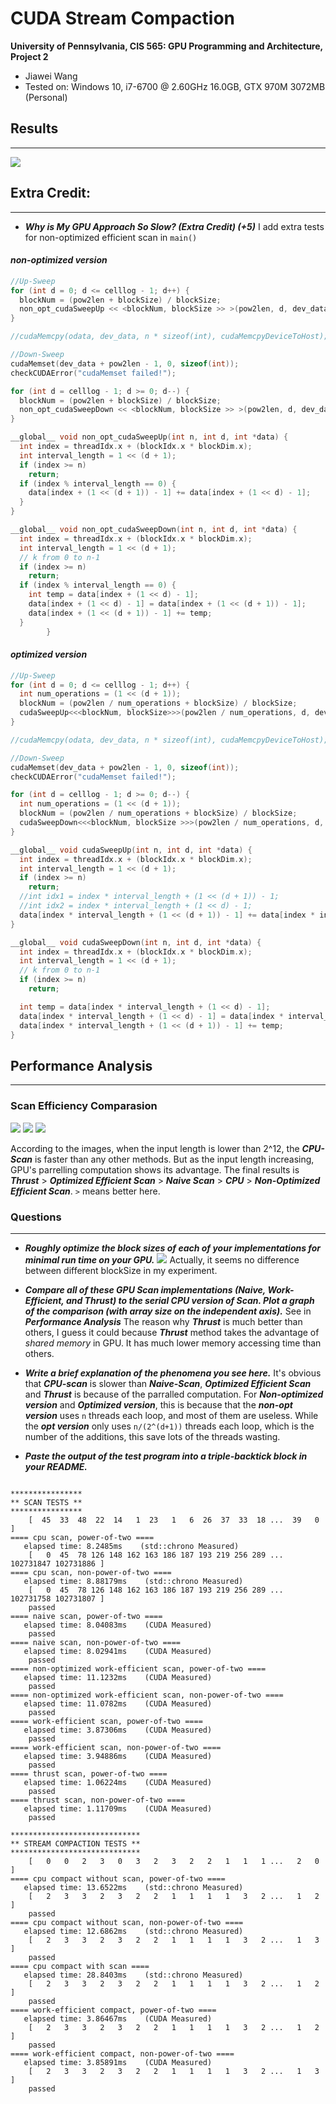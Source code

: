 CUDA Stream Compaction
======================

**University of Pennsylvania, CIS 565: GPU Programming and Architecture, Project 2**

* Jiawei Wang 
* Tested on:  Windows 10, i7-6700 @ 2.60GHz 16.0GB, GTX 970M 3072MB (Personal)

## Results
___
![](./results/screenshot.JPG)

## Extra Credit:
___
* ***Why is My GPU Approach So Slow? (Extra Credit) (+5)***
I add extra tests for non-optimized efficient scan in `main()`
#### *non-optimized version*
```C++
//Up-Sweep
for (int d = 0; d <= celllog - 1; d++) {
  blockNum = (pow2len + blockSize) / blockSize;
  non_opt_cudaSweepUp << <blockNum, blockSize >> >(pow2len, d, dev_data);
}

//cudaMemcpy(odata, dev_data, n * sizeof(int), cudaMemcpyDeviceToHost);

//Down-Sweep
cudaMemset(dev_data + pow2len - 1, 0, sizeof(int));
checkCUDAError("cudaMemset failed!");

for (int d = celllog - 1; d >= 0; d--) {
  blockNum = (pow2len + blockSize) / blockSize;
  non_opt_cudaSweepDown << <blockNum, blockSize >> >(pow2len, d, dev_data);
}
```

```C++
__global__ void non_opt_cudaSweepUp(int n, int d, int *data) {
  int index = threadIdx.x + (blockIdx.x * blockDim.x);
  int interval_length = 1 << (d + 1);
  if (index >= n)
    return;
  if (index % interval_length == 0) {
    data[index + (1 << (d + 1)) - 1] += data[index + (1 << d) - 1];
  }
}

__global__ void non_opt_cudaSweepDown(int n, int d, int *data) {
  int index = threadIdx.x + (blockIdx.x * blockDim.x);
  int interval_length = 1 << (d + 1);
  // k from 0 to n-1
  if (index >= n)
    return;
  if (index % interval_length == 0) {
    int temp = data[index + (1 << d) - 1];
    data[index + (1 << d) - 1] = data[index + (1 << (d + 1)) - 1];
    data[index + (1 << (d + 1)) - 1] += temp;
  }
		}
```

#### *optimized version*

```C++
//Up-Sweep
for (int d = 0; d <= celllog - 1; d++) {
  int num_operations = (1 << (d + 1));
  blockNum = (pow2len / num_operations + blockSize) / blockSize;
  cudaSweepUp<<<blockNum, blockSize>>>(pow2len / num_operations, d, dev_data);
}

//cudaMemcpy(odata, dev_data, n * sizeof(int), cudaMemcpyDeviceToHost);

//Down-Sweep
cudaMemset(dev_data + pow2len - 1, 0, sizeof(int));
checkCUDAError("cudaMemset failed!");

for (int d = celllog - 1; d >= 0; d--) {
  int num_operations = (1 << (d + 1));
  blockNum = (pow2len / num_operations + blockSize) / blockSize;
  cudaSweepDown<<<blockNum, blockSize >>>(pow2len / num_operations, d, dev_data);
}
```

```C++
__global__ void cudaSweepUp(int n, int d, int *data) {
  int index = threadIdx.x + (blockIdx.x * blockDim.x);		
  int interval_length = 1 << (d + 1);
  if (index >= n)
    return;
  //int idx1 = index * interval_length + (1 << (d + 1)) - 1;
  //int idx2 = index * interval_length + (1 << d) - 1;
  data[index * interval_length + (1 << (d + 1)) - 1] += data[index * interval_length + (1 << d) - 1];
}

__global__ void cudaSweepDown(int n, int d, int *data) {
  int index = threadIdx.x + (blockIdx.x * blockDim.x);
  int interval_length = 1 << (d + 1);
  // k from 0 to n-1
  if (index >= n)
    return;

  int temp = data[index * interval_length + (1 << d) - 1];
  data[index * interval_length + (1 << d) - 1] = data[index * interval_length + (1 << (d + 1)) - 1];
  data[index * interval_length + (1 << (d + 1)) - 1] += temp;
}
```

## Performance Analysis
___
### Scan Efficiency Comparasion
![](./results/plot_comparison.JPG)
![](./results/comparison(0-12).JPG)
![](./results/comparison(12-24).JPG)

According to the images, when the input length is lower than 2^12, the ***CPU-Scan*** is faster than any other methods. But as the input length increasing, GPU's parrelling computation shows its advantage. The final results is ***Thrust*** > ***Optimized Efficient Scan*** > ***Naive Scan*** > ***CPU*** > ***Non-Optimized Efficient Scan***. `>` means better here.

### Questions
___
* ***Roughly optimize the block sizes of each of your implementations for minimal run time on your GPU.***
  ![](./results/blockSizecomparison.JP)
  Actually, it seems no difference between different blockSize in my experiment. 

* ***Compare all of these GPU Scan implementations (Naive, Work-Efficient, and Thrust) to the serial CPU version of Scan. Plot a graph of the comparison (with array size on the independent axis).***
  See in ***Performance Analysis***
  The reason why ***Thrust*** is much better than others, I guess it could because ***Thrust*** method takes the advantage of *shared memory* in GPU. It has much lower memory accessing time than others.
  
* ***Write a brief explanation of the phenomena you see here.***
  It's obvious that ***CPU-scan*** is slower than ***Naive-Scan***, ***Optimized Efficient Scan*** and ***Thrust*** is because of the parralled computation. 
  For ***Non-optimized version*** and ***Optimized version***, this is because that the ***non-opt version*** uses `n` threads each loop, and most of them are useless. While the ***opt version*** only uses `n/(2^(d+1))` threads each loop, which is the number of the additions, this save lots of the threads wasting.
  
* ***Paste the output of the test program into a triple-backtick block in your README.***
```

****************
** SCAN TESTS **
****************
    [  45  33  48  22  14   1  23   1   6  26  37  33  18 ...  39   0 ]
==== cpu scan, power-of-two ====
   elapsed time: 8.2485ms    (std::chrono Measured)
    [   0  45  78 126 148 162 163 186 187 193 219 256 289 ... 102731847 102731886 ]
==== cpu scan, non-power-of-two ====
   elapsed time: 8.88179ms    (std::chrono Measured)
    [   0  45  78 126 148 162 163 186 187 193 219 256 289 ... 102731758 102731807 ]
    passed
==== naive scan, power-of-two ====
   elapsed time: 8.04083ms    (CUDA Measured)
    passed
==== naive scan, non-power-of-two ====
   elapsed time: 8.02941ms    (CUDA Measured)
    passed
==== non-optimized work-efficient scan, power-of-two ====
   elapsed time: 11.1232ms    (CUDA Measured)
    passed
==== non-optimized work-efficient scan, non-power-of-two ====
   elapsed time: 11.0782ms    (CUDA Measured)
    passed
==== work-efficient scan, power-of-two ====
   elapsed time: 3.87306ms    (CUDA Measured)
    passed
==== work-efficient scan, non-power-of-two ====
   elapsed time: 3.94886ms    (CUDA Measured)
    passed
==== thrust scan, power-of-two ====
   elapsed time: 1.06224ms    (CUDA Measured)
    passed
==== thrust scan, non-power-of-two ====
   elapsed time: 1.11709ms    (CUDA Measured)
    passed

*****************************
** STREAM COMPACTION TESTS **
*****************************
    [   0   0   2   3   0   3   2   3   2   2   1   1   1 ...   2   0 ]
==== cpu compact without scan, power-of-two ====
   elapsed time: 13.6522ms    (std::chrono Measured)
    [   2   3   3   2   3   2   2   1   1   1   1   3   2 ...   1   2 ]
    passed
==== cpu compact without scan, non-power-of-two ====
   elapsed time: 12.6862ms    (std::chrono Measured)
    [   2   3   3   2   3   2   2   1   1   1   1   3   2 ...   1   3 ]
    passed
==== cpu compact with scan ====
   elapsed time: 28.8403ms    (std::chrono Measured)
    [   2   3   3   2   3   2   2   1   1   1   1   3   2 ...   1   2 ]
    passed
==== work-efficient compact, power-of-two ====
   elapsed time: 3.86467ms    (CUDA Measured)
    [   2   3   3   2   3   2   2   1   1   1   1   3   2 ...   1   2 ]
    passed
==== work-efficient compact, non-power-of-two ====
   elapsed time: 3.85891ms    (CUDA Measured)
    [   2   3   3   2   3   2   2   1   1   1   1   3   2 ...   1   3 ]
    passed
```
